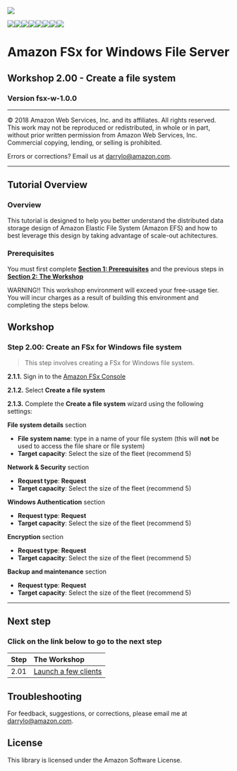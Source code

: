 ![](https://s3.amazonaws.com/aws-us-east-1/tutorial/AWS_logo_PMS_300x180.png)

![](https://s3.amazonaws.com/aws-us-east-1/tutorial/100x100_benefit_available.png)![](https://s3.amazonaws.com/aws-us-east-1/tutorial/100x100_benefit_ingergration.png)![](https://s3.amazonaws.com/aws-us-east-1/tutorial/100x100_benefit_ecryption-lock.png)![](https://s3.amazonaws.com/aws-us-east-1/tutorial/100x100_benefit_fully-managed.png)![](https://s3.amazonaws.com/aws-us-east-1/tutorial/100x100_benefit_lowcost-affordable.png)![](https://s3.amazonaws.com/aws-us-east-1/tutorial/100x100_benefit_performance.png)![](https://s3.amazonaws.com/aws-us-east-1/tutorial/100x100_benefit_scalable.png)![](https://s3.amazonaws.com/aws-us-east-1/tutorial/100x100_benefit_storage.png)
# **Amazon FSx for Windows File Server**

## Workshop 2.00 - Create a file system

### Version fsx-w-1.0.0

---

© 2018 Amazon Web Services, Inc. and its affiliates. All rights reserved. This work may not be  reproduced or redistributed, in whole or in part, without prior written permission from Amazon Web Services, Inc. Commercial copying, lending, or selling is prohibited.

Errors or corrections? Email us at [darrylo@amazon.com](mailto:darrylo@amazon.com).

---

## Tutorial Overview

### Overview

This tutorial is designed to help you better understand the distributed data storage design of Amazon Elastic File System (Amazon EFS) and how to best leverage this design by taking advantage of scale-out achitectures.

### Prerequisites

You must first complete [**Section 1: Prerequisites**](./README.md) and the previous steps in [**Section 2: The Workshop**](./README.md)

WARNING!! This workshop environment will exceed your free-usage tier. You will incur charges as a result of building this environment and completing the steps below.

## Workshop

### Step 2.00: Create an FSx for Windows file system

> This step involves creating a FSx for Windows file system.

**2.1.1.** Sign in to the [Amazon FSx Console](https://console.aws.amazon.com/fsx/)

**2.1.2.** Select **Create a file system**

**2.1.3.** Complete the **Create a file system** wizard using the following settings:

**File system details** section

- **File system name**: type in a name of your file system  (this will **not** be used to access the file share or file system)
- **Target capacity**: Select the size of the fleet (recommend 5)


**Network & Security** section

- **Request type**: **Request**
- **Target capacity**: Select the size of the fleet (recommend 5)


**Windows Authentication** section

- **Request type**: **Request**
- **Target capacity**: Select the size of the fleet (recommend 5)


**Encryption** section

- **Request type**: **Request**
- **Target capacity**: Select the size of the fleet (recommend 5)

**Backup and maintenance** section

- **Request type**: **Request**
- **Target capacity**: Select the size of the fleet (recommend 5)

---
## Next step
### Click on the link below to go to the next step

| Step | The Workshop |
| --- | :--- |
| 2.01 | [Launch a few clients](./step.2.01)


## Troubleshooting
For feedback, suggestions, or corrections, please email me at [darrylo@amazon.com](mailto:darrylo@amazon.com).

## License
This library is licensed under the Amazon Software License.
